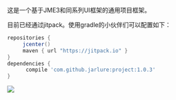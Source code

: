 这是一个基于JME3和同系列UI框架的通用项目框架。

目前已经通过jitpack。使用gradle的小伙伴们可以配置如下：
 
   ```gradle
   repositories { 
        jcenter()
        maven { url "https://jitpack.io" }
   }
   dependencies {
         compile 'com.github.jarlure:project:1.0.3'
   }
   ```  
[![](https://jitpack.io/v/jarlure/project.svg)](https://jitpack.io/#jarlure/project)
